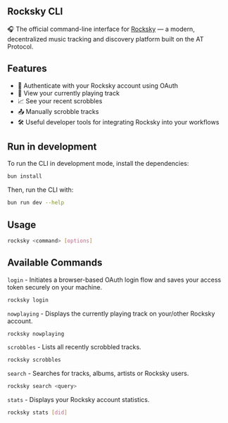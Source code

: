 ## Rocksky CLI

🎧 The official command-line interface for [Rocksky](https://rocksky.app) — a modern, decentralized music tracking and discovery platform built on the AT Protocol.

## Features
- 🔐 Authenticate with your Rocksky account using OAuth
- 🎵 View your currently playing track
- 📈 See your recent scrobbles
- 📤 Manually scrobble tracks
- 🛠️ Useful developer tools for integrating Rocksky into your workflows

## Run in development
To run the CLI in development mode, install the dependencies:

```bash
bun install
```

Then, run the CLI with:

```bash
bun run dev --help
```


## Usage

```bash
rocksky <command> [options]
```

## Available Commands

`login` - Initiates a browser-based OAuth login flow and saves your access token securely on your machine.

```bash
rocksky login
```

`nowplaying` - Displays the currently playing track on your/other Rocksky account.

```bash
rocksky nowplaying
```

`scrobbles` - Lists all recently scrobbled tracks.

```bash
rocksky scrobbles
```

`search` - Searches for tracks, albums, artists or Rocksky users.

```bash
rocksky search <query>
```

`stats` - Displays your Rocksky account statistics.

```bash
rocksky stats [did]
```